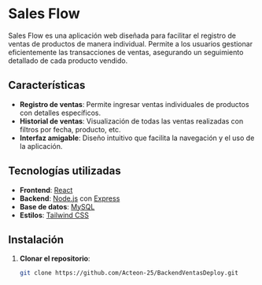 # Sales Flow

Sales Flow es una aplicación web diseñada para facilitar el registro de ventas de productos de manera individual. Permite a los usuarios gestionar eficientemente las transacciones de ventas, asegurando un seguimiento detallado de cada producto vendido.

## Características

- **Registro de ventas**: Permite ingresar ventas individuales de productos con detalles específicos.
- **Historial de ventas**: Visualización de todas las ventas realizadas con filtros por fecha, producto, etc.
- **Interfaz amigable**: Diseño intuitivo que facilita la navegación y el uso de la aplicación.

## Tecnologías utilizadas

- **Frontend**: [React](https://es.reactjs.org/)
- **Backend**: [Node.js](https://nodejs.org/es/) con [Express](https://expressjs.com/es/)
- **Base de datos**: [MySQL](https://www.mysql.com/)
- **Estilos**: [Tailwind CSS](https://tailwindcss.com/)

## Instalación

1. **Clonar el repositorio**:

   ```bash
   git clone https://github.com/Acteon-25/BackendVentasDeploy.git
